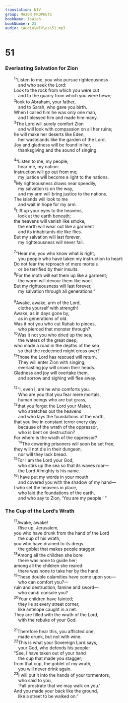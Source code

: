 ```yaml
---
translation: NIV
group: MAJOR PROPHETS
bookName: Isaiah 
bookNumber: 23
audio: \Audio\NIV\es\51.mp3
---
```


<div class="title"><h1>51</h1><h3>Everlasting Salvation for Zion </h3></div>
<span class="verse es_51_1">  <sup>1</sup>“Listen to me, you who pursue righteousness <br/>   and who seek the Lord: <br/>  Look to the rock from which you were cut <br/>   and to the quarry from which you were hewn; <br/></span>
<span class="verse es_51_2">  <sup>2</sup>look to Abraham, your father, <br/>   and to Sarah, who gave you birth. <br/>  When I called him he was only one man, <br/>   and I blessed him and made him many. <br/></span>
<span class="verse es_51_3">  <sup>3</sup>The Lord will surely comfort Zion <br/>   and will look with compassion on all her ruins; <br/>  he will make her deserts like Eden, <br/>   her wastelands like the garden of the Lord. <br/>  Joy and gladness will be found in her, <br/>   thanksgiving and the sound of singing. <br/><br/></span>
<span class="verse es_51_4">  <sup>4</sup>“Listen to me, my people; <br/>   hear me, my nation: <br/>  Instruction will go out from me; <br/>   my justice will become a light to the nations. <br/></span>
<span class="verse es_51_5">  <sup>5</sup>My righteousness draws near speedily, <br/>   my salvation is on the way, <br/>   and my arm will bring justice to the nations. <br/>  The islands will look to me <br/>   and wait in hope for my arm. <br/></span>
<span class="verse es_51_6">  <sup>6</sup>Lift up your eyes to the heavens, <br/>   look at the earth beneath; <br/>  the heavens will vanish like smoke, <br/>   the earth will wear out like a garment <br/>   and its inhabitants die like flies. <br/>  But my salvation will last forever, <br/>   my righteousness will never fail. <br/><br/></span>
<span class="verse es_51_7">  <sup>7</sup>“Hear me, you who know what is right, <br/>   you people who have taken my instruction to heart: <br/>  Do not fear the reproach of mere mortals <br/>   or be terrified by their insults. <br/></span>
<span class="verse es_51_8">  <sup>8</sup>For the moth will eat them up like a garment; <br/>   the worm will devour them like wool. <br/>  But my righteousness will last forever, <br/>   my salvation through all generations.” <br/><br/></span>
<span class="verse es_51_9">  <sup>9</sup>Awake, awake, arm of the Lord, <br/>   clothe yourself with strength! <br/>  Awake, as in days gone by, <br/>   as in generations of old. <br/>  Was it not you who cut Rahab to pieces, <br/>   who pierced that monster through? <br/></span>
<span class="verse es_51_10">  <sup>10</sup>Was it not you who dried up the sea, <br/>   the waters of the great deep, <br/>  who made a road in the depths of the sea <br/>   so that the redeemed might cross over? <br/></span>
<span class="verse es_51_11">  <sup>11</sup>Those the Lord has rescued will return. <br/>   They will enter Zion with singing; <br/>   everlasting joy will crown their heads. <br/>  Gladness and joy will overtake them, <br/>   and sorrow and sighing will flee away. <br/><br/></span>
<span class="verse es_51_12">  <sup>12</sup>“I, even I, am he who comforts you. <br/>   Who are you that you fear mere mortals, <br/>   human beings who are but grass, <br/></span>
<span class="verse es_51_13">  <sup>13</sup>that you forget the Lord your Maker, <br/>   who stretches out the heavens <br/>   and who lays the foundations of the earth, <br/>  that you live in constant terror every day <br/>   because of the wrath of the oppressor, <br/>   who is bent on destruction? <br/>  For where is the wrath of the oppressor? <br/></span>
<span class="verse es_51_14">   <sup>14</sup>The cowering prisoners will soon be set free; <br/>  they will not die in their dungeon, <br/>   nor will they lack bread. <br/></span>
<span class="verse es_51_15">  <sup>15</sup>For I am the Lord your God, <br/>   who stirs up the sea so that its waves roar— <br/>   the Lord Almighty is his name. <br/></span>
<span class="verse es_51_16">  <sup>16</sup>I have put my words in your mouth <br/>   and covered you with the shadow of my hand— <br/>  I who set the heavens in place, <br/>   who laid the foundations of the earth, <br/>   and who say to Zion, ‘You are my people.’ ” <br/></span>
<div class="title"><h3>The Cup of the Lord’s Wrath </h3></div>
<span class="verse es_51_17">  <sup>17</sup>Awake, awake! <br/>   Rise up, Jerusalem, <br/>  you who have drunk from the hand of the Lord<br/>   the cup of his wrath, <br/>  you who have drained to its dregs <br/>   the goblet that makes people stagger. <br/></span>
<span class="verse es_51_18">  <sup>18</sup>Among all the children she bore <br/>   there was none to guide her; <br/>  among all the children she reared <br/>   there was none to take her by the hand. <br/></span>
<span class="verse es_51_19">  <sup>19</sup>These double calamities have come upon you— <br/>   who can comfort you?— <br/>  ruin and destruction, famine and sword— <br/>   who can<a data-toggle="tooltip" data-placement="bottom" title="Dead Sea Scrolls, Septuagint, Vulgate and Syriac; Masoretic Text / how can I">⚓</a> console you? <br/></span>
<span class="verse es_51_20">  <sup>20</sup>Your children have fainted; <br/>   they lie at every street corner, <br/>   like antelope caught in a net. <br/>  They are filled with the wrath of the Lord, <br/>   with the rebuke of your God. <br/><br/></span>
<span class="verse es_51_21">  <sup>21</sup>Therefore hear this, you afflicted one, <br/>   made drunk, but not with wine. <br/></span>
<span class="verse es_51_22">  <sup>22</sup>This is what your Sovereign Lord says, <br/>   your God, who defends his people: <br/>  “See, I have taken out of your hand <br/>   the cup that made you stagger; <br/>  from that cup, the goblet of my wrath, <br/>   you will never drink again. <br/></span>
<span class="verse es_51_23">  <sup>23</sup>I will put it into the hands of your tormentors, <br/>   who said to you, <br/>   ‘Fall prostrate that we may walk on you.’ <br/>  And you made your back like the ground, <br/>   like a street to be walked on.” <br/><br/></span>
